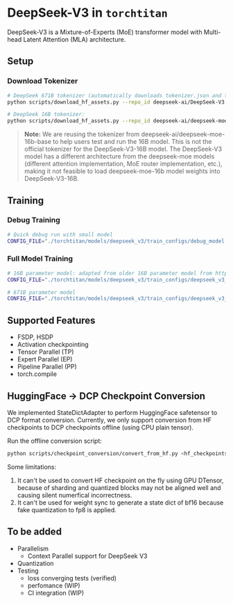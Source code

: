 # DeepSeek-V3 in `torchtitan`

DeepSeek-V3 is a Mixture-of-Experts (MoE) transformer model with Multi-head Latent Attention (MLA) architecture.

## Setup

### Download Tokenizer

```bash
# DeepSeek 671B tokenizer (automatically downloads tokenizer.json and tokenizer_config.json)
python scripts/download_hf_assets.py --repo_id deepseek-ai/DeepSeek-V3 --assets tokenizer
```

```bash
# DeepSeek 16B tokenizer:
python scripts/download_hf_assets.py --repo_id deepseek-ai/deepseek-moe-16b-base --assets tokenizer
```

> **Note:** We are reusing the tokenizer from deepseek-ai/deepseek-moe-16b-base to help users test and run the 16B model. This is not the official tokenizer for the DeepSeek-V3-16B model. The DeepSeek-V3 model has a different architecture from the deepseek-moe models (different attention implementation, MoE router implementation, etc.), making it not feasible to load deepseek-moe-16b model weights into DeepSeek-V3-16B.


## Training

### Debug Training

```bash
# Quick debug run with small model
CONFIG_FILE="./torchtitan/models/deepseek_v3/train_configs/debug_model.toml" ./run_train.sh
```

### Full Model Training

```bash
# 16B parameter model: adapted from older 16B parameter model from https://huggingface.co/deepseek-ai/deepseek-moe-16b-base
CONFIG_FILE="./torchtitan/models/deepseek_v3/train_configs/deepseek_v3_16b.toml" ./run_train.sh
```

```bash
# 671B parameter model
CONFIG_FILE="./torchtitan/models/deepseek_v3/train_configs/deepseek_v3_671b.toml" ./run_train.sh
```


## Supported Features
- FSDP, HSDP
- Activation checkpointing
- Tensor Parallel (TP)
- Expert Parallel (EP)
- Pipeline Parallel (PP)
- torch.compile


## HuggingFace -> DCP Checkpoint Conversion

We implemented StateDictAdapter to perform HuggingFace safetensor to DCP format conversion. Currently, we only support conversion from HF checkpoints to DCP checkpoints offline (using CPU plain tensor).

Run the offline conversion script:
```bash
python scripts/checkpoint_conversion/convert_from_hf.py <hf_checkpoints_dir> <dcp_output_dir> --model_name deepseek_v3 --model_flavor 671B
```

Some limitations:
1. It can't be used to convert HF checkpoint on the fly using GPU DTensor, because of sharding and quantized blocks may not be aligned well and causing silent numerfical incorrectness.
2. It can't be used for weight sync to generate a state dict of bf16 because fake quantization to fp8 is applied.

## To be added
- Parallelism
    - Context Parallel support for DeepSeek V3
- Quantization
- Testing
    - loss converging tests (verified)
    - perfomance (WIP)
    - CI integration (WIP)

